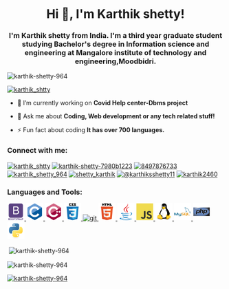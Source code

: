 
<h1 align="center">Hi 👋, I'm Karthik shetty!</h1>
<h3 align="center">I'm Karthik shetty from India. I'm a third year graduate student studying Bachelor's degree in Information science and engineering at Mangalore institute of technology and engineering,Moodbidri.</h3>

<p align="left"> <img src="https://komarev.com/ghpvc/?username=karthik-shetty-964&label=Profile%20views&color=0e75b6&style=flat" alt="karthik-shetty-964" /> </p>

<p align="left"> <a href="https://twitter.com/karthik_shtty" target="blank"><img src="https://img.shields.io/twitter/follow/karthik_shtty?logo=twitter&style=for-the-badge" alt="karthik_shtty" /></a> </p>

- 🔭 I’m currently working on **Covid Help center-Dbms project**

- 💬 Ask me about **Coding, Web development or any tech related stuff!**

- ⚡ Fun fact about coding **It has over 700 languages.**

<h3 align="left">Connect with me:</h3>
<p align="left">
<a href="https://twitter.com/karthik_shtty" target="blank"><img align="center" src="https://raw.githubusercontent.com/rahuldkjain/github-profile-readme-generator/master/src/images/icons/Social/twitter.svg" alt="karthik_shtty" height="30" width="40" /></a>
<a href="https://linkedin.com/in/karthik-shetty-7980b1223" target="blank"><img align="center" src="https://raw.githubusercontent.com/rahuldkjain/github-profile-readme-generator/master/src/images/icons/Social/linked-in-alt.svg" alt="karthik-shetty-7980b1223" height="30" width="40" /></a>
<a href="https://fb.com/8497876733" target="blank"><img align="center" src="https://raw.githubusercontent.com/rahuldkjain/github-profile-readme-generator/master/src/images/icons/Social/facebook.svg" alt="8497876733" height="30" width="40" /></a>
<a href="https://instagram.com/karthik_shetty_964" target="blank"><img align="center" src="https://raw.githubusercontent.com/rahuldkjain/github-profile-readme-generator/master/src/images/icons/Social/instagram.svg" alt="karthik_shetty_964" height="30" width="40" /></a>
<a href="https://www.codechef.com/users/shetty_karthik" target="blank"><img align="center" src="https://cdn.jsdelivr.net/npm/simple-icons@3.1.0/icons/codechef.svg" alt="shetty_karthik" height="30" width="40" /></a>
<a href="https://www.hackerrank.com/@karthiksshetty11" target="blank"><img align="center" src="https://raw.githubusercontent.com/rahuldkjain/github-profile-readme-generator/master/src/images/icons/Social/hackerrank.svg" alt="@karthiksshetty11" height="30" width="40" /></a>
<a href="https://www.hackerearth.com/karthik2460" target="blank"><img align="center" src="https://raw.githubusercontent.com/rahuldkjain/github-profile-readme-generator/master/src/images/icons/Social/hackerearth.svg" alt="karthik2460" height="30" width="40" /></a>
</p>

<h3 align="left">Languages and Tools:</h3>
<p align="left"> <a href="https://getbootstrap.com" target="_blank" rel="noreferrer"> <img src="https://raw.githubusercontent.com/devicons/devicon/master/icons/bootstrap/bootstrap-plain-wordmark.svg" alt="bootstrap" width="40" height="40"/> </a> <a href="https://www.cprogramming.com/" target="_blank" rel="noreferrer"> <img src="https://raw.githubusercontent.com/devicons/devicon/master/icons/c/c-original.svg" alt="c" width="40" height="40"/> </a> <a href="https://www.w3schools.com/cpp/" target="_blank" rel="noreferrer"> <img src="https://raw.githubusercontent.com/devicons/devicon/master/icons/cplusplus/cplusplus-original.svg" alt="cplusplus" width="40" height="40"/> </a> <a href="https://www.w3schools.com/css/" target="_blank" rel="noreferrer"> <img src="https://raw.githubusercontent.com/devicons/devicon/master/icons/css3/css3-original-wordmark.svg" alt="css3" width="40" height="40"/> </a> <a href="https://git-scm.com/" target="_blank" rel="noreferrer"> <img src="https://www.vectorlogo.zone/logos/git-scm/git-scm-icon.svg" alt="git" width="40" height="40"/> </a> <a href="https://www.w3.org/html/" target="_blank" rel="noreferrer"> <img src="https://raw.githubusercontent.com/devicons/devicon/master/icons/html5/html5-original-wordmark.svg" alt="html5" width="40" height="40"/> </a> <a href="https://www.java.com" target="_blank" rel="noreferrer"> <img src="https://raw.githubusercontent.com/devicons/devicon/master/icons/java/java-original.svg" alt="java" width="40" height="40"/> </a> <a href="https://developer.mozilla.org/en-US/docs/Web/JavaScript" target="_blank" rel="noreferrer"> <img src="https://raw.githubusercontent.com/devicons/devicon/master/icons/javascript/javascript-original.svg" alt="javascript" width="40" height="40"/> </a> <a href="https://www.linux.org/" target="_blank" rel="noreferrer"> <img src="https://raw.githubusercontent.com/devicons/devicon/master/icons/linux/linux-original.svg" alt="linux" width="40" height="40"/> </a> <a href="https://www.mysql.com/" target="_blank" rel="noreferrer"> <img src="https://raw.githubusercontent.com/devicons/devicon/master/icons/mysql/mysql-original-wordmark.svg" alt="mysql" width="40" height="40"/> </a> <a href="https://www.php.net" target="_blank" rel="noreferrer"> <img src="https://raw.githubusercontent.com/devicons/devicon/master/icons/php/php-original.svg" alt="php" width="40" height="40"/> </a> <a href="https://www.python.org" target="_blank" rel="noreferrer"> <img src="https://raw.githubusercontent.com/devicons/devicon/master/icons/python/python-original.svg" alt="python" width="40" height="40"/> </a> </p>



<p>&nbsp;<img align="center" src="https://github-readme-stats.vercel.app/api?username=karthik-shetty-964&show_icons=true&locale=en" alt="karthik-shetty-964" /></p>

<p><img align="center" src="https://github-readme-streak-stats.herokuapp.com/?user=karthik-shetty-964&" alt="karthik-shetty-964" /></p>


<p align="left"> <a href="https://github.com/ryo-ma/github-profile-trophy"><img src="https://github-profile-trophy.vercel.app/?username=karthik-shetty-964" alt="karthik-shetty-964" /></a> </p>

